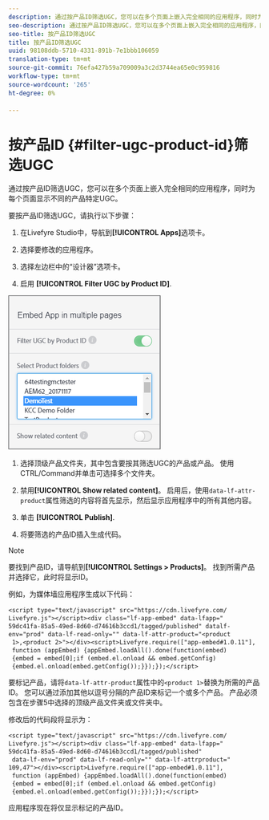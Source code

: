 ```yaml
---
description: 通过按产品ID筛选UGC，您可以在多个页面上嵌入完全相同的应用程序，同时为每个页面显示不同的产品特定UGC。
seo-description: 通过按产品ID筛选UGC，您可以在多个页面上嵌入完全相同的应用程序，同时为每个页面显示不同的产品特定UGC。
seo-title: 按产品ID筛选UGC
title: 按产品ID筛选UGC
uuid: 98108ddb-5710-4331-891b-7e1bbb106059
translation-type: tm+mt
source-git-commit: 76efa427b59a709009a3c2d3744ea65e0c959816
workflow-type: tm+mt
source-wordcount: '265'
ht-degree: 0%

---
```



# 按产品ID {#filter-ugc-product-id}筛选UGC

通过按产品ID筛选UGC，您可以在多个页面上嵌入完全相同的应用程序，同时为每个页面显示不同的产品特定UGC。

要按产品ID筛选UGC，请执行以下步骤：

1. 在Livefyre Studio中，导航到&#x200B;**[!UICONTROL Apps]**&#x200B;选项卡。

1. 选择要修改的应用程序。

1. 选择左边栏中的“设计器”选项卡。

1. 启用 **[!UICONTROL Filter UGC by Product ID]**.

![](assets/filter-ugc-product-id.png)

1. 选择顶级产品文件夹，其中包含要按其筛选UGC的产品或产品。
使用CTRL/Command并单击可选择多个文件夹。

1. 禁用&#x200B;**[!UICONTROL Show related content]**。
启用后，使用`data-lf-attr-product`属性筛选的内容将首先显示，然后显示应用程序中的所有其他内容。

1. 单击 **[!UICONTROL Publish]**.

1. 将要筛选的产品ID插入生成代码。

>[!NOTE]
>
>要找到产品ID，请导航到&#x200B;**[!UICONTROL Settings > Products]**。 找到所需产品并选择它，此时将显示ID。

例如，为媒体墙应用程序生成以下代码：

```
<script type="text/javascript" src="https://cdn.livefyre.com/
Livefyre.js"></script><div class="lf-app-embed" data-lfapp="
59dc41fa-85a5-49ed-8d60-d74616b3ccd1/tagged/published" datalf-
env="prod" data-lf-read-only="" data-lf-attr-product="<product
 1>,<product 2>"></div><script>Livefyre.require(["app-embed#1.0.11"],
 function (appEmbed) {appEmbed.loadAll().done(function(embed)
 {embed = embed[0];if (embed.el.onload && embed.getConfig)
 {embed.el.onload(embed.getConfig());}});});</script>
```

要标记产品，请将`data-lf-attr-product`属性中的`<product 1>`替换为所需的产品ID。 您可以通过添加其他以逗号分隔的产品ID来标记一个或多个产品。 产品必须包含在步骤5中选择的顶级产品文件夹或文件夹中。

修改后的代码段将显示为：

```
<script type="text/javascript" src="https://cdn.livefyre.com/
Livefyre.js"></script><div class="lf-app-embed" data-lfapp="
59dc41fa-85a5-49ed-8d60-d74616b3ccd1/tagged/published"
 data-lf-env="prod" data-lf-read-only="" data-lf-attrproduct="
109,47"></div><script>Livefyre.require(["app-embed#1.0.11"],
 function (appEmbed) {appEmbed.loadAll().done(function(embed)
 {embed = embed[0];if (embed.el.onload && embed.getConfig)
 {embed.el.onload(embed.getConfig());}});});</script>
```

应用程序现在将仅显示标记的产品ID。